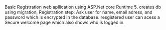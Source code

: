 Basic Registration web apllication using ASP.Net core Runtime 5. creates db using migration, 
Registration step: Ask user for name, email adress, and password which is encrypted in the database.
resgistered user can acess a Secure welcome page which also shows who is logged in.
